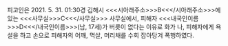 피고인은 2021. 5. 31. 01:30경 김해시 <<<시아래주소>>>B<<</시아래주소>>>에 있는 <<<사무실>>>C<<</사무실>>> 사무실에서, 피해자 <<<내국인이름>>>D<<</내국인이름>>>(남, 17세)가 버릇이 없다는 이유로 화가 나, 피해자에게 욕설을 하고 손으로 피해자의 어깨, 멱살, 머리채를 수회 잡아당겨 폭행하였다.